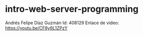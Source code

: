 # intro-web-server-programming
Andrés Felipe Díaz Guzmán
Id: 408129
Enlace de video: https://youtu.be/CF8y6L1ZPzY
